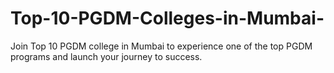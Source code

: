 # Top-10-PGDM-Colleges-in-Mumbai-
 Join Top 10 PGDM college in Mumbai to experience one of the top PGDM programs and launch your journey to success.
